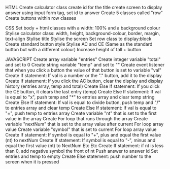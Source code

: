 
HTML
Create calculator class
    create id for the title
    create screen to display answer using input form tag, set id to answer
    Create 5 classes called "row"
        Create buttons within row classes

CSS
Set body + html classes with a width: 100% and a background colour
Stylise calculator class: width, height, background-colour, border, margin, text-align
Stylise title
Stylise the screen
Set row class to display:block
Create standard button style
Stylise AC and CE (Same as the standard button but with a different colour)
Increase height of tall + button

JAVASCRIPT
Create array variable "entries"
Create integer variable "total" and set to 0
Create string variable "temp" and set to ""
Create event listener that when you click a button the value of that button is set to variable "val"
Create If statement: If val is a number or the "." button, add it to the display
Create If statement: If you click the AC button, clear the display and display history (entries array, temp and total)
Create Else If statement: If you click the CE button, it clears the last entry (temp)
Create Else If statement: If val is equal to "x", push temp and "*" to entries array and clear temp string
Create Else If statement: If val is equal to divide button, push temp and "/" to entries array and clear temp
Create Else If statement: If val is equal to "=", push temp to entries array
Create variable "nt" that is set to the first value in the array
Create For loop that runs through the array
    Create variable "nextNum" that is set to the array value after current For loop array value
    Create variable "symbol" that is set to current For loop array value
        Create If statement: If symbol is equal to "+", plus and equal the first value (nt) to nextNum
        Create If statement: If symbol is equal to "-", minus and equal the first value (nt) to NextNum
        Etc 
        Etc
Create If statement: if nt is less than 0, add negative symbol the front of nt
Push answer to answer id
Set entries and temp to empty
Create Else statement: push number to the screen when it is pressed
